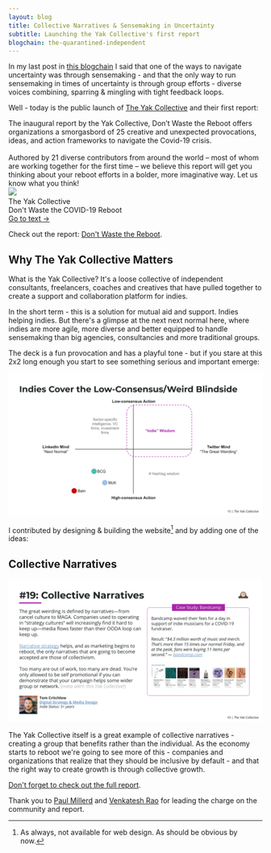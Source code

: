 ```yaml
---
layout: blog
title: Collective Narratives & Sensemaking in Uncertainty
subtitle: Launching the Yak Collective's first report
blogchain: the-quarantined-independent
---
```


In my last post in [this blogchain](https://tomcritchlow.com/blogchains/the-quarantined-independent/) I said that one of the ways to navigate uncertainty was through sensemaking - and that the only way to run sensemaking in times of uncertainty is through group efforts - diverse voices combining, sparring & mingling with tight feedback loops.

Well - today is the public launch of [The Yak Collective](https://yakcollective.org/) and their first report:

<link rel="stylesheet" href="https://files-lovat-six.now.sh/quote.css" type="text/css">
<div class="portal-container-519256">

<div id="portal-parent-519256" class="portal-parent-519256">
<div class="portal-content-519256">The inaugural report by the Yak Collective, Don’t Waste the Reboot offers organizations a smorgasbord of 25 creative and unexpected provocations, ideas, and action frameworks to navigate the Covid-19 crisis.
<br><br>Authored by 21 diverse contributors from around the world – most of whom are working together for the first time – we believe this report will get you thinking about your reboot efforts in a bolder, more imaginative way. Let us know what you think!</div>       
</div>

<div class="portal-head-519256">       
<div class="portal-avatar-519256"><img class="mini-favicon-519256" src="https://s2.googleusercontent.com/s2/favicons?domain_url=https://yakcollective.org/projects/yak-wisdom"></div>     
<div class="portal-metadata-519256">
<div class="portal-title-519256">
<div class="portal-author-519256">The Yak Collective</div>
<div class="title-wrapper-519256">Don't Waste the COVID-19 Reboot</div>
</div> 
</div>
<div class="portal-backlink-519256"><a target="_blank" href="https://yakcollective.org/projects/yak-wisdom" class="portal-arrow-519256">Go to text <span class="right-arrow">→</span></a></div>
</div>  
</div>

Check out the report: [Don't Waste the Reboot](https://yakcollective.org/projects/yak-wisdom).

## Why The Yak Collective Matters

What is the Yak Collective? It's a loose collective of independent consultants, freelancers, coaches and creatives that have pulled together to create a support and collaboration platform for indies.

In the short term - this is a solution for mutual aid and support. Indies helping indies. But there's a glimpse at the next next normal here, where indies are more agile, more diverse and better equipped to handle sensemaking than big agencies, consultancies and more traditional groups.

The deck is a fun provocation and has a playful tone - but if you stare at this 2x2 long enough you start to see something serious and important emerge:

![](/images/yak-2x2.png)

I contributed by designing & building the website[^design] and by adding one of the ideas:

[^design]: As always, not available for web design. As should be obvious by now.

## Collective Narratives

![](/images/yak-collective-slide.png)

The Yak Collective itself is a great example of collective narratives - creating a group that benefits rather than the individual. As the economy starts to reboot we're going to see more of this - companies and organizations that realize that they should be inclusive by default - and that the right way to create growth is through collective growth.

[Don't forget to check out the full report](https://yakcollective.org/projects/yak-wisdom).

Thank you to [Paul Millerd](https://twitter.com/p_millerd) and [Venkatesh Rao](https://twitter.com/vgr) for leading the charge on the community and report.